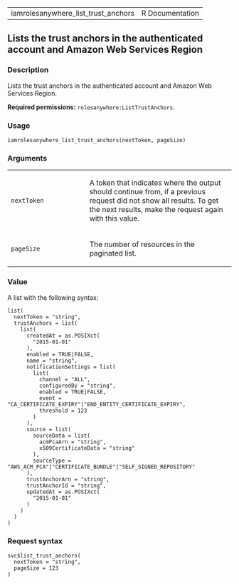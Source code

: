 <table style="width: 100%;">
<tbody>
<tr class="odd">
<td>iamrolesanywhere_list_trust_anchors</td>
<td style="text-align: right;">R Documentation</td>
</tr>
</tbody>
</table>

## Lists the trust anchors in the authenticated account and Amazon Web Services Region

### Description

Lists the trust anchors in the authenticated account and Amazon Web
Services Region.

**Required permissions:** `rolesanywhere:ListTrustAnchors`.

### Usage

    iamrolesanywhere_list_trust_anchors(nextToken, pageSize)

### Arguments

<table>
<colgroup>
<col style="width: 35%" />
<col style="width: 65%" />
</colgroup>
<tbody>
<tr class="odd">
<td><code
id="iamrolesanywhere_list_trust_anchors_:_nextToken">nextToken</code></td>
<td><p>A token that indicates where the output should continue from, if
a previous request did not show all results. To get the next results,
make the request again with this value.</p></td>
</tr>
<tr class="even">
<td><code
id="iamrolesanywhere_list_trust_anchors_:_pageSize">pageSize</code></td>
<td><p>The number of resources in the paginated list.</p></td>
</tr>
</tbody>
</table>

### Value

A list with the following syntax:

    list(
      nextToken = "string",
      trustAnchors = list(
        list(
          createdAt = as.POSIXct(
            "2015-01-01"
          ),
          enabled = TRUE|FALSE,
          name = "string",
          notificationSettings = list(
            list(
              channel = "ALL",
              configuredBy = "string",
              enabled = TRUE|FALSE,
              event = "CA_CERTIFICATE_EXPIRY"|"END_ENTITY_CERTIFICATE_EXPIRY",
              threshold = 123
            )
          ),
          source = list(
            sourceData = list(
              acmPcaArn = "string",
              x509CertificateData = "string"
            ),
            sourceType = "AWS_ACM_PCA"|"CERTIFICATE_BUNDLE"|"SELF_SIGNED_REPOSITORY"
          ),
          trustAnchorArn = "string",
          trustAnchorId = "string",
          updatedAt = as.POSIXct(
            "2015-01-01"
          )
        )
      )
    )

### Request syntax

    svc$list_trust_anchors(
      nextToken = "string",
      pageSize = 123
    )
